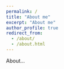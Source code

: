 ```yaml
---
permalink: /
title: "About me"
excerpt: "About me"
author_profile: true
redirect_from: 
  - /about/
  - /about.html
---
```

About...

